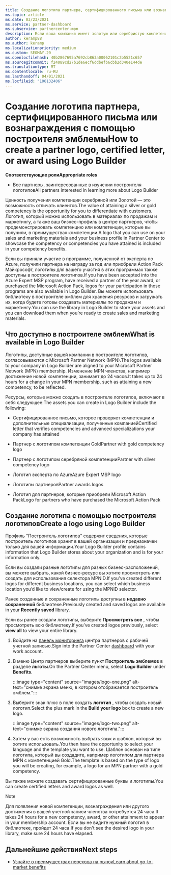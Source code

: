 ```yaml
---
title: Создание логотипа партнера, сертифицированного письма или вознаграждения с помощью построителя эмблемы
ms.topic: article
ms.date: 03/23/2021
ms.service: partner-dashboard
ms.subservice: partnercenter-mpn
description: Если ваша компания имеет золотую или серебристую компетенцию, создайте логотип, настроенный для вашей компании, или запросите настроенный сертификат проверки с помощью средства "Построитель эмблем" в центре партнеров.
author: keramp88
ms.author: keramp
ms.localizationpriority: medium
ms.custom: SEOMAY.20
ms.openlocfilehash: 40b2867695a7692cb863a00062101c2b5521c657
ms.sourcegitcommit: f24089cd27b1de6ecf6ddbefb6cbb2d340e144de
ms.translationtype: MT
ms.contentlocale: ru-RU
ms.lasthandoff: 04/01/2021
ms.locfileid: "106132406"
---
```

# <a name="how-to-create-a-partner-logo-certified-letter-or-award-using-logo-builder"></a><span data-ttu-id="7c89f-103">Создание логотипа партнера, сертифицированного письма или вознаграждения с помощью построителя эмблемы</span><span class="sxs-lookup"><span data-stu-id="7c89f-103">How to create a partner logo, certified letter, or award using Logo Builder</span></span>

<span data-ttu-id="7c89f-104">**Соответствующие роли**</span><span class="sxs-lookup"><span data-stu-id="7c89f-104">**Appropriate roles**</span></span>

- <span data-ttu-id="7c89f-105">Все партнеры, заинтересованные в изучении построителя логотипов</span><span class="sxs-lookup"><span data-stu-id="7c89f-105">All partners interested in learning more about Logo Builder</span></span>

<span data-ttu-id="7c89f-106">Ценность получения компетенции серебряной или Золотой — это возможность отличать клиентов.</span><span class="sxs-lookup"><span data-stu-id="7c89f-106">The value of attaining a silver or gold competency is the opportunity for you to differentiate with customers.</span></span> <span data-ttu-id="7c89f-107">Логотип, который можно использовать в материалах по продажам и маркетингу, а также ваш бизнес-профиль в центре партнеров, чтобы продемонстрировать компетенцию или компетенции, которые вы получили, в преимуществах компетенции.</span><span class="sxs-lookup"><span data-stu-id="7c89f-107">A logo that you can use on your sales and marketing materials and your business profile in Partner Center to showcase the competency or competencies you have attained is included in your competency benefits.</span></span> 

<span data-ttu-id="7c89f-108">Если вы приняли участие в программе, полученной от эксперта по Azure, получили партнера на награду за год или приобрели Action Pack Майкрософт, логотипы для вашего участия в этих программах также доступны в построителе логотипов.</span><span class="sxs-lookup"><span data-stu-id="7c89f-108">If you have been accepted into the Azure Expert MSP program, have received a partner of the year award, or purchased the Microsoft Action Pack, logos for your participation in those programs are also available in Logo Builder.</span></span> <span data-ttu-id="7c89f-109">Вы можете использовать библиотеку в построителе эмблем для хранения ресурсов и загружать их, когда будете готовы создавать материалы по продажам и маркетингу.</span><span class="sxs-lookup"><span data-stu-id="7c89f-109">You can use the library in Logo Builder to store your assets and you can download them when you’re ready to create sales and marketing materials.</span></span> 

## <a name="what-is-available-in-logo-builder"></a><span data-ttu-id="7c89f-110">Что доступно в построителе эмблем</span><span class="sxs-lookup"><span data-stu-id="7c89f-110">What is available in Logo Builder</span></span>

<span data-ttu-id="7c89f-111">Логотипы, доступные вашей компании в построителе логотипов, согласовываются с Microsoft Partner Network (MPN).</span><span class="sxs-lookup"><span data-stu-id="7c89f-111">The logos available to your company in Logo Builder are aligned to your Microsoft Partner Network (MPN) membership.</span></span> <span data-ttu-id="7c89f-112">Изменение MPN членства, например достижение новой компетенции, занимает до 24 часов.</span><span class="sxs-lookup"><span data-stu-id="7c89f-112">It takes up to 24 hours for a change in your MPN membership, such as attaining a new competency, to be reflected.</span></span>

<span data-ttu-id="7c89f-113">Ресурсы, которые можно создать в построителе логотипов, включают в себя следующее:</span><span class="sxs-lookup"><span data-stu-id="7c89f-113">The assets you can create in Logo Builder include the following:</span></span>

- <span data-ttu-id="7c89f-114">Сертифицированное письмо, которое проверяет компетенции и дополнительные специализации, полученные компанией</span><span class="sxs-lookup"><span data-stu-id="7c89f-114">Certified letter that verifies competencies and advanced specializations your company has attained</span></span>

- <span data-ttu-id="7c89f-115">Партнер с логотипом компетенции Gold</span><span class="sxs-lookup"><span data-stu-id="7c89f-115">Partner with gold competency logo</span></span>

- <span data-ttu-id="7c89f-116">Партнер с логотипом серебряной компетенции</span><span class="sxs-lookup"><span data-stu-id="7c89f-116">Partner with silver competency logo</span></span>

- <span data-ttu-id="7c89f-117">Логотип эксперта по Azure</span><span class="sxs-lookup"><span data-stu-id="7c89f-117">Azure Expert MSP logo</span></span>

- <span data-ttu-id="7c89f-118">Логотипы партнеров</span><span class="sxs-lookup"><span data-stu-id="7c89f-118">Partner awards logos</span></span>

- <span data-ttu-id="7c89f-119">Логотип для партнеров, которые приобрели Microsoft Action Pack</span><span class="sxs-lookup"><span data-stu-id="7c89f-119">Logo for partners who have purchased the Microsoft Action Pack</span></span>

## <a name="create-a-logo-using-logo-builder"></a><span data-ttu-id="7c89f-120">Создание логотипа с помощью построителя логотипов</span><span class="sxs-lookup"><span data-stu-id="7c89f-120">Create a logo using Logo Builder</span></span>

<span data-ttu-id="7c89f-121">Профиль "Построитель логотипов" содержит сведения, которые построитель логотипов хранит в вашей организации и предназначен только для вашей информации.</span><span class="sxs-lookup"><span data-stu-id="7c89f-121">Your Logo Builder profile contains information that Logo Builder stores about your organization and is for your information only.</span></span>

<span data-ttu-id="7c89f-122">Если вы создали разные логотипы для разных бизнес-расположений, вы можете выбрать, какой бизнес-ресурс вы хотите просмотреть или создать для использования селектора MPNID.</span><span class="sxs-lookup"><span data-stu-id="7c89f-122">If you’ve created different logos for different business locations, you can select which business location you’d like to view/create for using the MPNID selector.</span></span>

<span data-ttu-id="7c89f-123">Ранее созданные и сохраненные логотипы доступны в **недавно сохраненной** библиотеке.</span><span class="sxs-lookup"><span data-stu-id="7c89f-123">Previously created and saved logos are available in your **Recently saved** library.</span></span>

<span data-ttu-id="7c89f-124">Если вы ранее создали логотипы, выберите **Просмотреть все** , чтобы просмотреть всю библиотеку.</span><span class="sxs-lookup"><span data-stu-id="7c89f-124">If you’ve created logos previously, select **view all** to view your entire library.</span></span>

1. <span data-ttu-id="7c89f-125">Войдите на [панель мониторинга](https://partner.microsoft.com/dashboard) центра партнеров с рабочей учетной записью.</span><span class="sxs-lookup"><span data-stu-id="7c89f-125">Sign into the Partner Center [dashboard](https://partner.microsoft.com/dashboard) with your work account.</span></span>

1. <span data-ttu-id="7c89f-126">В меню Центр партнеров выберите пункт **Построитель эмблемов** в разделе **льготы**.</span><span class="sxs-lookup"><span data-stu-id="7c89f-126">On the Partner Center menu, select **Logo Builder** under **Benefits**.</span></span>
 
   :::image type="content" source="images/logo-one.png" alt-text="снимке экрана меню, в котором отображается построитель эмблем.":::

3. <span data-ttu-id="7c89f-128">Выберите знак плюс в поле создать **логотип** , чтобы создать новый логотип.</span><span class="sxs-lookup"><span data-stu-id="7c89f-128">Select the plus mark in the **Build your logo** box to create a new logo.</span></span>

   :::image type="content" source="images/logo-two.png" alt-text="снимке экрана создания нового логотипа.":::

4. <span data-ttu-id="7c89f-130">Затем у вас есть возможность выбрать язык и шаблон, который вы хотите использовать.</span><span class="sxs-lookup"><span data-stu-id="7c89f-130">You then have the opportunity to select your language and the template you want to use.</span></span> <span data-ttu-id="7c89f-131">Шаблон основан на типе логотипа, который вы создадите, например логотипом для партнера MPN с компетенцией Gold.</span><span class="sxs-lookup"><span data-stu-id="7c89f-131">The template is based on the type of logo you will be creating, for example, a logo for an MPN partner with a  gold competency.</span></span>

<span data-ttu-id="7c89f-132">Вы также можете создавать сертифицированные буквы и логотипы.</span><span class="sxs-lookup"><span data-stu-id="7c89f-132">You can create certified letters and award logos as well.</span></span>

>[!NOTE]
><span data-ttu-id="7c89f-133">Для появления новой компетенции, вознаграждения или другого достижения в вашей учетной записи членства потребуется 24 часа.</span><span class="sxs-lookup"><span data-stu-id="7c89f-133">It takes 24 hours for a new competency, award, or other attainment to appear in your membership account.</span></span> <span data-ttu-id="7c89f-134">Если вы не видите нужный логотип в библиотеке, пройдет 24 часа.</span><span class="sxs-lookup"><span data-stu-id="7c89f-134">If you don't see the desired logo in your library, make sure 24 hours have elapsed.</span></span>

## <a name="next-steps"></a><span data-ttu-id="7c89f-135">Дальнейшие действия</span><span class="sxs-lookup"><span data-stu-id="7c89f-135">Next steps</span></span>

- [<span data-ttu-id="7c89f-136">Узнайте о преимуществах перехода на рынок</span><span class="sxs-lookup"><span data-stu-id="7c89f-136">Learn about go-to-market benefits</span></span>](mpn-learn-about-go-to-market-benefits.md)

